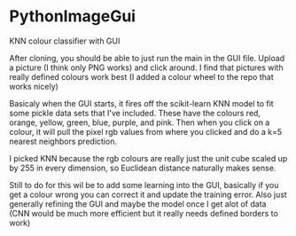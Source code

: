 # PythonImageGui
KNN colour classifier with GUI

After cloning, you should be able to just run the main in the GUI file. Upload a picture (I think only PNG works) and click around. I find that pictures with really defined colours work best (I added a colour wheel to the repo that works nicely)

Basicaly when the GUI starts, it fires off the scikit-learn KNN model to fit some pickle data sets that I've included. These have the colours red, orange, yellow, green, blue, purple, and pink. Then when you click on a colour, it will pull the pixel rgb values from where you clicked and do a k=5 nearest neighbors prediction. 

I picked KNN because the rgb colours are really just the unit cube scaled up by 255 in every dimension, so Euclidean distance naturally makes sense.

Still to do for this wil be to add some learning into the GUI, basically if you get a colour wrong you can correct it and update the training error. Also just generally refining the GUI and maybe the model once I get alot of data (CNN would be much more efficient but it really needs defined borders to work)

